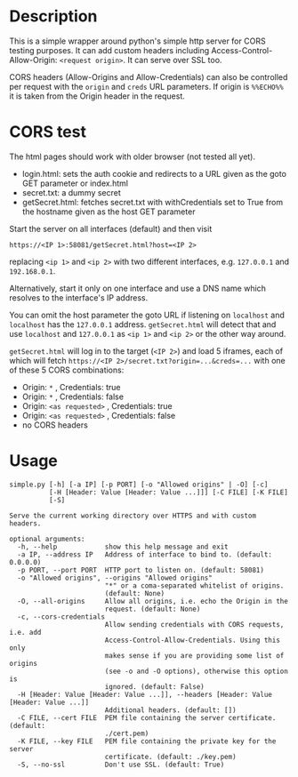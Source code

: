# Description

This is a simple wrapper around python's simple http server for CORS testing purposes. It can add custom headers including Access-Control-Allow-Origin: `<request origin>`. It can serve over SSL too.

CORS headers (Allow-Origins and Allow-Credentials) can also be controlled per request with the `origin` and `creds` URL parameters. If origin is `%%ECHO%%` it is taken from the Origin header in the request.

# CORS test

The html pages should work with older browser (not tested all yet).

  * login.html: sets the auth cookie and redirects to a URL given as the goto GET parameter or index.html
  * secret.txt: a dummy secret
  * getSecret.html: fetches secret.txt with withCredentials set to True from the hostname given as the host GET parameter

Start the server on all interfaces (default) and then visit

```
https://<IP 1>:58081/getSecret.html?host=<IP 2>
```

replacing `<ip 1>` and `<ip 2>` with two different interfaces, e.g. `127.0.0.1` and `192.168.0.1`.

Alternatively, start it only on one interface and use a DNS name which resolves to the interface's IP address.

You can omit the host parameter the goto URL if listening on `localhost` and `localhost` has the `127.0.0.1` address. `getSecret.html` will detect that and use `localhost` and `127.0.0.1` as `<ip 1>` and `<ip 2>` or the other way around.

`getSecret.html` will log in to the target (`<IP 2>`) and load 5 iframes, each of which will fetch `https://<IP 2>/secret.txt?origin=...&creds=...` with one of these 5 CORS combinations:
  * Origin: `*` , Credentials: true
  * Origin: `*` , Credentials: false
  * Origin: `<as requested>` , Credentials: true
  * Origin: `<as requested>` , Credentials: false
  * no CORS headers

# Usage

```
simple.py [-h] [-a IP] [-p PORT] [-o "Allowed origins" | -O] [-c]
          [-H [Header: Value [Header: Value ...]]] [-C FILE] [-K FILE]
          [-S]

Serve the current working directory over HTTPS and with custom headers.

optional arguments:
  -h, --help            show this help message and exit
  -a IP, --address IP   Address of interface to bind to. (default: 0.0.0.0)
  -p PORT, --port PORT  HTTP port to listen on. (default: 58081)
  -o "Allowed origins", --origins "Allowed origins"
                        "*" or a coma-separated whitelist of origins.
                        (default: None)
  -O, --all-origins     Allow all origins, i.e. echo the Origin in the
                        request. (default: None)
  -c, --cors-credentials
                        Allow sending credentials with CORS requests, i.e. add
                        Access-Control-Allow-Credentials. Using this only
                        makes sense if you are providing some list of origins
                        (see -o and -O options), otherwise this option is
                        ignored. (default: False)
  -H [Header: Value [Header: Value ...]], --headers [Header: Value [Header: Value ...]]
                        Additional headers. (default: [])
  -C FILE, --cert FILE  PEM file containing the server certificate. (default:
                        ./cert.pem)
  -K FILE, --key FILE   PEM file containing the private key for the server
                        certificate. (default: ./key.pem)
  -S, --no-ssl          Don't use SSL. (default: True)
```
